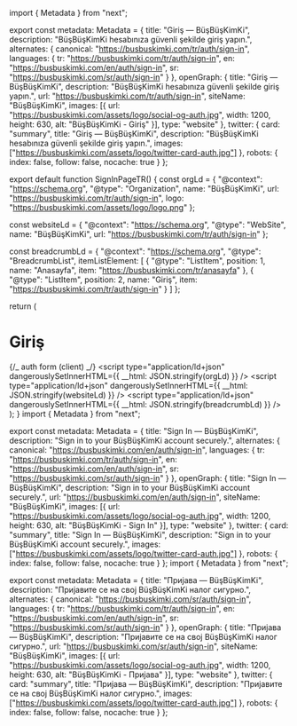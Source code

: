 import { Metadata } from "next";

export const metadata: Metadata = { title: "Giriş — BüşBüşKimKi", description:
"BüşBüşKimKi hesabınıza güvenli şekilde giriş yapın.", alternates: { canonical:
"https://busbuskimki.com/tr/auth/sign-in", languages: { tr:
"https://busbuskimki.com/tr/auth/sign-in", en:
"https://busbuskimki.com/en/auth/sign-in", sr:
"https://busbuskimki.com/sr/auth/sign-in" } }, openGraph: { title: "Giriş —
BüşBüşKimKi", description: "BüşBüşKimKi hesabınıza güvenli şekilde giriş
yapın.", url: "https://busbuskimki.com/tr/auth/sign-in", siteName:
"BüşBüşKimKi", images: [{ url:
"https://busbuskimki.com/assets/logo/social-og-auth.jpg", width: 1200, height:
630, alt: "BüşBüşKimKi - Giriş" }], type: "website" }, twitter: { card:
"summary", title: "Giriş — BüşBüşKimKi", description: "BüşBüşKimKi hesabınıza
güvenli şekilde giriş yapın.", images:
["https://busbuskimki.com/assets/logo/twitter-card-auth.jpg"] }, robots: {
index: false, follow: false, nocache: true } };

export default function SignInPageTR() { const orgLd = { "@context":
"https://schema.org", "@type": "Organization", name: "BüşBüşKimKi", url:
"https://busbuskimki.com/tr/auth/sign-in", logo:
"https://busbuskimki.com/assets/logo/logo.png" };

const websiteLd = { "@context": "https://schema.org", "@type": "WebSite", name:
"BüşBüşKimKi", url: "https://busbuskimki.com/tr/auth/sign-in" };

const breadcrumbLd = { "@context": "https://schema.org", "@type":
"BreadcrumbList", itemListElement: [ { "@type": "ListItem", position: 1, name:
"Anasayfa", item: "https://busbuskimki.com/tr/anasayfa" }, { "@type":
"ListItem", position: 2, name: "Giriş", item:
"https://busbuskimki.com/tr/auth/sign-in" } ] };

return ( <main> <h1>Giriş</h1> {/_ auth form (client) _/} <script
type="application/ld+json"
dangerouslySetInnerHTML={{ __html: JSON.stringify(orgLd) }} /> <script
type="application/ld+json"
dangerouslySetInnerHTML={{ __html: JSON.stringify(websiteLd) }} /> <script
type="application/ld+json"
dangerouslySetInnerHTML={{ __html: JSON.stringify(breadcrumbLd) }} /> </main> );
} import { Metadata } from "next";

export const metadata: Metadata = { title: "Sign In — BüşBüşKimKi", description:
"Sign in to your BüşBüşKimKi account securely.", alternates: { canonical:
"https://busbuskimki.com/en/auth/sign-in", languages: { tr:
"https://busbuskimki.com/tr/auth/sign-in", en:
"https://busbuskimki.com/en/auth/sign-in", sr:
"https://busbuskimki.com/sr/auth/sign-in" } }, openGraph: { title: "Sign In —
BüşBüşKimKi", description: "Sign in to your BüşBüşKimKi account securely.", url:
"https://busbuskimki.com/en/auth/sign-in", siteName: "BüşBüşKimKi", images: [{
url: "https://busbuskimki.com/assets/logo/social-og-auth.jpg", width: 1200,
height: 630, alt: "BüşBüşKimKi - Sign In" }], type: "website" }, twitter: {
card: "summary", title: "Sign In — BüşBüşKimKi", description: "Sign in to your
BüşBüşKimKi account securely.", images:
["https://busbuskimki.com/assets/logo/twitter-card-auth.jpg"] }, robots: {
index: false, follow: false, nocache: true } }; import { Metadata } from "next";

export const metadata: Metadata = { title: "Пријава — BüşBüşKimKi", description:
"Пријавите се на свој BüşBüşKimKi налог сигурно.", alternates: { canonical:
"https://busbuskimki.com/sr/auth/sign-in", languages: { tr:
"https://busbuskimki.com/tr/auth/sign-in", en:
"https://busbuskimki.com/en/auth/sign-in", sr:
"https://busbuskimki.com/sr/auth/sign-in" } }, openGraph: { title: "Пријава —
BüşBüşKimKi", description: "Пријавите се на свој BüşBüşKimKi налог сигурно.",
url: "https://busbuskimki.com/sr/auth/sign-in", siteName: "BüşBüşKimKi", images:
[{ url: "https://busbuskimki.com/assets/logo/social-og-auth.jpg", width: 1200,
height: 630, alt: "BüşBüşKimKi - Пријава" }], type: "website" }, twitter: {
card: "summary", title: "Пријава — BüşBüşKimKi", description: "Пријавите се на
свој BüşBüşKimKi налог сигурно.", images:
["https://busbuskimki.com/assets/logo/twitter-card-auth.jpg"] }, robots: {
index: false, follow: false, nocache: true } };
